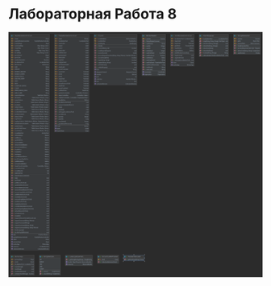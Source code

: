 # Лабораторная Работа 8
![alt text](https://github.com/albogatov/lab8-client/blob/main/Package%20client.png)
